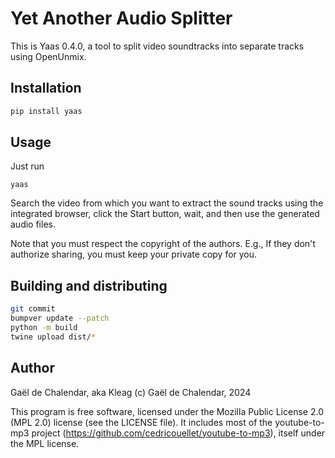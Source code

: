 # Yet Another Audio Splitter

This is Yaas 0.4.0, a tool to split video soundtracks into separate tracks
using OpenUnmix.

## Installation

```bash
pip install yaas
```

## Usage

Just run

```
yaas
```

Search the video from which you want to extract the sound tracks using the
integrated browser, click the Start button, wait, and then use the generated
audio files.

Note that you must respect the copyright of the authors. E.g., If they don't
authorize sharing, you must keep your private copy for you.

## Building and distributing

```bash
git commit
bumpver update --patch
python -m build
twine upload dist/*
```

## Author

Gaël de Chalendar, aka Kleag
(c) Gaël de Chalendar, 2024

This program is free software, licensed under the Mozilla Public License 2.0
(MPL 2.0) license (see the LICENSE file). It includes most of the
youtube-to-mp3 project (https://github.com/cedricouellet/youtube-to-mp3),
itself under the MPL license.


